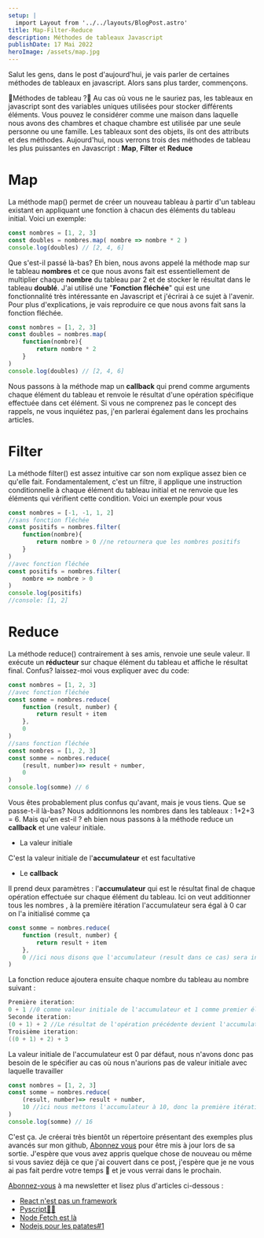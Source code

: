 ```yaml
---
setup: |
  import Layout from '../../layouts/BlogPost.astro'
title: Map-Filter-Reduce
description: Méthodes de tableaux Javascript
publishDate: 17 Mai 2022
heroImage: /assets/map.jpg
---
```


Salut les gens, dans le post d'aujourd'hui, je vais parler de certaines méthodes de tableaux en javascript. Alors sans plus tarder, commençons.

🤔Méthodes de tableau ?🤔
Au cas où vous ne le sauriez pas, les tableaux en javascript sont des variables uniques utilisées pour stocker différents éléments. Vous pouvez le considérer comme une maison dans laquelle nous avons des chambres et chaque chambre est utilisée par une seule personne ou une famille. Les tableaux sont des objets, ils ont des attributs et des méthodes. Aujourd'hui, nous verrons trois des méthodes de tableau les plus puissantes en Javascript : **Map**, **Filter** et **Reduce**

# Map
La méthode map() permet de créer un nouveau tableau à partir d'un tableau existant en appliquant une fonction à chacun des éléments du tableau initial.
Voici un exemple:

```js
const nombres = [1, 2, 3]
const doubles = nombres.map( nombre => nombre * 2 )
console.log(doubles) // [2, 4, 6]
```
Que s'est-il passé là-bas? Eh bien, nous avons appelé la méthode map sur le tableau **nombres** et ce que nous avons fait est essentiellement de multiplier chaque **nombre** du tableau par 2 et de stocker le résultat dans le tableau **doublé**. J'ai utilisé une "**Fonction fléchée**" qui est une fonctionnalité très intéressante en Javascript et j'écrirai à ce sujet à l'avenir. Pour plus d'explications, je vais reproduire ce que nous avons fait sans la fonction fléchée.

```js
const nombres = [1, 2, 3]
const doubles = nombres.map(
    function(nombre){
        return nombre * 2
    }
)
console.log(doubles) // [2, 4, 6]
```
Nous passons à la méthode map un **callback** qui prend comme arguments chaque élément du tableau et renvoie le résultat d'une opération spécifique effectuée dans cet élément. Si vous ne comprenez pas le concept des rappels, ne vous inquiétez pas, j'en parlerai également dans les prochains articles.

# Filter
La méthode filter() est assez intuitive car son nom explique assez bien ce qu'elle fait. Fondamentalement, c'est un filtre, il applique une instruction conditionnelle à chaque élément du tableau initial et ne renvoie que les éléments qui vérifient cette condition. Voici un exemple pour vous
```js
const nombres = [-1, -1, 1, 2]
//sans fonction fléchée
const positifs = nombres.filter(
    function(nombre){
        return nombre > 0 //ne retournera que les nombres positifs
    }
)
//avec fonction fléchée 
const positifs = nombres.filter(
    nombre => nombre > 0
)
console.log(positifs)
//console: [1, 2]
```

# Reduce
La méthode reduce() contrairement à ses amis, renvoie une seule valeur. Il exécute un **réducteur** sur chaque élément du tableau et affiche le résultat final. Confus? laissez-moi vous expliquer avec du code:

```js
const nombres = [1, 2, 3]
//avec fonction fléchée 
const somme = nombres.reduce(
    function (result, number) {
        return result + item
    },
    0
)
//sans fonction fléchée 
const nombres = [1, 2, 3]
const somme = nombres.reduce(
    (result, number)=> result + number,
    0
)
console.log(somme) // 6
```
Vous êtes probablement plus confus qu'avant, mais je vous tiens. Que se passe-t-il là-bas? Nous additionnons les nombres dans les tableaux : 1+2+3 = 6. Mais qu'en est-il ? eh bien nous passons à la méthode reduce un **callback** et une valeur initiale.
- La valeur initiale

C'est la valeur initiale de l'**accumulateur** et est facultative

- Le **callback**

Il prend deux paramètres : l'**accumulateur** qui est le résultat final de chaque opération effectuée sur chaque élément du tableau. Ici on veut additionner tous les nombres , à la première itération l'accumulateur sera égal à 0 car on l'a initialisé comme ça

```js
const somme = nombres.reduce(
    function (result, number) {
        return result + item
    },
    0 //ici nous disons que l'accumulateur (result dans ce cas) sera initialisé à 0
)
```
La fonction reduce ajoutera ensuite chaque nombre du tableau au nombre suivant :
```c
Première iteration:
0 + 1 //0 comme valeur initiale de l'accumulateur et 1 comme premier élément du tableau
Seconde iteration:
(0 + 1) + 2 //Le résultat de l'opération précédente devient l'accumulateur et est ajouté au nombre suivant dans le tableau
Troisième iteration:
((0 + 1) + 2) + 3 
```
La valeur initiale de l'accumulateur est 0 par défaut, nous n'avons donc pas besoin de le spécifier au cas où nous n'aurions pas de valeur initiale avec laquelle travailler
```js
const nombres = [1, 2, 3]
const somme = nombres.reduce(
    (result, number)=> result + number,
    10 //ici nous mettons l'accumulateur à 10, donc la première itération sera 10 + 1
)
console.log(somme) // 16
```

C'est ça. Je créerai très bientôt un répertoire présentant des exemples plus avancés sur mon github, [Abonnez vous](/subscribe) pour être mis à jour lors de sa sortie. J'espère que vous avez appris quelque chose de nouveau ou même si vous saviez déjà ce que j'ai couvert dans ce post, j'espère que je ne vous ai pas fait perdre votre temps 🙂 et je vous verrai dans le prochain.

[Abonnez-vous](/subscribe) à ma newsletter et lisez plus d'articles ci-dessous :
- [React n'est pas un framework](/postsfr/react-n-est-pas-un-framework)
- [Pyscript🥧📜](/postsfr/pyscript-une-vue-d-ensemble)
- [Node Fetch est là](/postsfr/node-fetch-is-here)
- [Nodejs pour les patates#1](/postsfr/nodejs-for-potatoes)